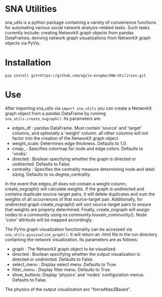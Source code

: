 # SNA Utilities

sna_utils is a python package containing a variety of convenience functions for automating various social
network analysis-related tasks. Such tasks currently include: creating NetworkX graph objects from pandas DataFrames; 
deriving network graph visualizations from NetworkX graph objects via PyVis.

# Installation

`pip install git+https://github.com/agile-enigma/SNA-Utilities.git`

# Use

After importing sna_utils via `import sna_utils` you can create a NetworkX graph object from a pandas DataFrame
by running `sna_utils.create_nxgraph()`. Its parameters are:

* edges_df    : pandas DataFrame. Must contain 'source' and 'target' columns, and optionally a 'weight' column.
all other columns will not factor into the creation of the NetworkX graph object.
* weight_scale: Determines edge thickness. Defaults to 1.0.
* cmap_       : Specifies colormap for node and edge colors. Defaults to 'viridis'. 
* directed    : Boolean specifying whether the graph is directed or undirected. Defaults to False.
* centrality  : Specifies the centrality measure determining node and label sizing. Defaults to 
nx.degree_centrality. 

In the event that edges_df does not contain a weight column, create_nxgraph() will calculate weights. If
the graph is undirected and contains duplicate source-target pairs, it will delete duplicates and sum the weights
of all occurrences of that source-target pair. Additionally, for undirected graph create_nxgraph() will sort 
source-target pairs to ensure that weights are properly determined. Finally, create_nxgraph will assign nodes to 
a community using nx.community.louvain_community(). Node 'color' attribute will be mapped accordingly.

The PyVis graph visualization functionality can be accessed via `sna_utils.pyvisualize_graph()`. It will return
 an .html file in the run directory containing the network visualization. Its parameters are as follows:

* graph       : The NetworkX graph object to be visualized.
* directed    : Boolean specifying whether the output visualization is directed or undirected. Defaults to False.
* select_menu : Display select menu. Defaults to True.
* filter_menu : Display filter menu. Defaults to True.
* show_buttons: Display 'physics' and 'nodes' configuration menus. Defaults to False.

The physics of the output visualization are "forceAtlas2Based".
